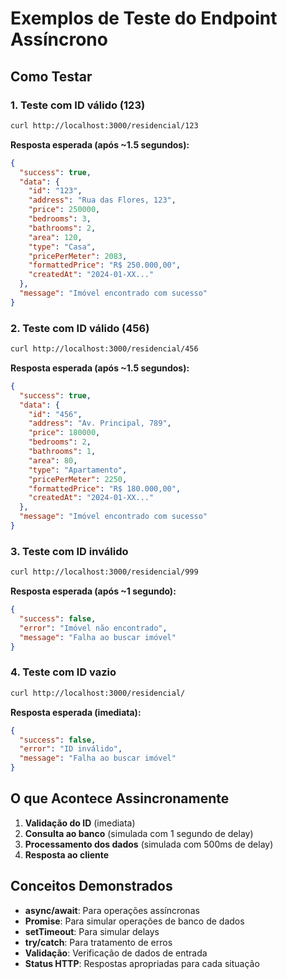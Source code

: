 # Exemplos de Teste do Endpoint Assíncrono

## Como Testar

### 1. Teste com ID válido (123)
```bash
curl http://localhost:3000/residencial/123
```

**Resposta esperada (após ~1.5 segundos):**
```json
{
  "success": true,
  "data": {
    "id": "123",
    "address": "Rua das Flores, 123",
    "price": 250000,
    "bedrooms": 3,
    "bathrooms": 2,
    "area": 120,
    "type": "Casa",
    "pricePerMeter": 2083,
    "formattedPrice": "R$ 250.000,00",
    "createdAt": "2024-01-XX..."
  },
  "message": "Imóvel encontrado com sucesso"
}
```

### 2. Teste com ID válido (456)
```bash
curl http://localhost:3000/residencial/456
```

**Resposta esperada (após ~1.5 segundos):**
```json
{
  "success": true,
  "data": {
    "id": "456",
    "address": "Av. Principal, 789",
    "price": 180000,
    "bedrooms": 2,
    "bathrooms": 1,
    "area": 80,
    "type": "Apartamento",
    "pricePerMeter": 2250,
    "formattedPrice": "R$ 180.000,00",
    "createdAt": "2024-01-XX..."
  },
  "message": "Imóvel encontrado com sucesso"
}
```

### 3. Teste com ID inválido
```bash
curl http://localhost:3000/residencial/999
```

**Resposta esperada (após ~1 segundo):**
```json
{
  "success": false,
  "error": "Imóvel não encontrado",
  "message": "Falha ao buscar imóvel"
}
```

### 4. Teste com ID vazio
```bash
curl http://localhost:3000/residencial/
```

**Resposta esperada (imediata):**
```json
{
  "success": false,
  "error": "ID inválido",
  "message": "Falha ao buscar imóvel"
}
```

## O que Acontece Assincronamente

1. **Validação do ID** (imediata)
2. **Consulta ao banco** (simulada com 1 segundo de delay)
3. **Processamento dos dados** (simulada com 500ms de delay)
4. **Resposta ao cliente**

## Conceitos Demonstrados

- **async/await**: Para operações assíncronas
- **Promise**: Para simular operações de banco de dados
- **setTimeout**: Para simular delays
- **try/catch**: Para tratamento de erros
- **Validação**: Verificação de dados de entrada
- **Status HTTP**: Respostas apropriadas para cada situação 